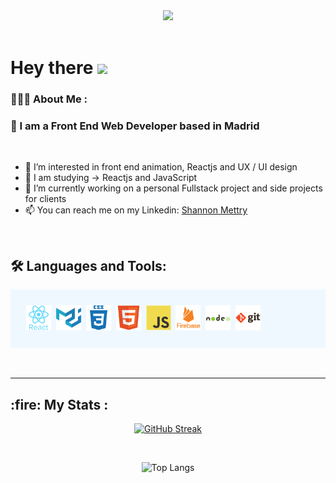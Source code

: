 
<div id="header" align="center">
  <img src="https://media.giphy.com/media/cUAGuLiEcTBwRfkAQq/giphy.gif" width="250">
  </div>
  
  <div align="center">
  <img src="https://komarev.com/ghpvc/?username=ShannonIanthe&style=flat-square&color=blue" alt=""/>
  </div>
  
<h1>
  Hey there
  <img src="https://media.giphy.com/media/hvRJCLFzcasrR4ia7z/giphy.gif" width="30px"/>
</h1>
  
  <h3> 👩🏻‍💻  About Me : </h3>

<h3> 🎨 I am a Front End Web Developer based in Madrid<br> </h3> <br>
  
  <ul>
    <li>💫 I’m interested in front end animation, Reactjs and UX / UI design </li> 

<li>🌱 I am studying -> Reactjs and JavaScript </li> 

<li>🔭 I’m currently working on a personal Fullstack project and side projects for clients</li> 

<li>📫 You can reach me on my Linkedin: <a href="https://www.linkedin.com/in/shannon-mettry/">Shannon Mettry</a> 
</ul>

<br>
<h2>🛠︎  Languages and Tools:</h2>
<div style="background-color:aliceblue;padding:25px;">
  <img src="https://github.com/devicons/devicon/blob/master/icons/react/react-original-wordmark.svg" title="React" alt="React" width="40" height="40"/>&nbsp;
  <img src="https://github.com/devicons/devicon/blob/master/icons/materialui/materialui-original.svg" title="Material UI" alt="Material UI" width="40" height="40"/>&nbsp;
  <img src="https://github.com/devicons/devicon/blob/master/icons/css3/css3-plain-wordmark.svg"  title="CSS3" alt="CSS" width="40" height="40"/>&nbsp;
  <img src="https://github.com/devicons/devicon/blob/master/icons/html5/html5-original.svg" title="HTML5" alt="HTML" width="40" height="40"/>&nbsp;
  <img src="https://github.com/devicons/devicon/blob/master/icons/javascript/javascript-original.svg" title="JavaScript" alt="JavaScript" width="40" height="40"/>&nbsp;
  <img src="https://github.com/devicons/devicon/blob/master/icons/firebase/firebase-plain-wordmark.svg" title="Firebase" alt="Firebase" width="40" height="40"/>&nbsp;
  <img src="https://github.com/devicons/devicon/blob/master/icons/nodejs/nodejs-original-wordmark.svg" title="NodeJS" alt="NodeJS" width="40" height="40"/>&nbsp;
  <img src="https://github.com/devicons/devicon/blob/master/icons/git/git-original-wordmark.svg" title="Git" **alt="Git" width="40" height="40"/>
</div>

<br>
<br>

---
<h2>
 :fire: My Stats : </h2>
 
 <div align="center">
  
[![GitHub Streak](http://github-readme-streak-stats.herokuapp.com?user=ShannonIanthe&theme=dark&background=000000)](https://git.io/streak-stats)

<br>

![Top Langs](https://github-readme-stats.vercel.app/api/top-langs/?username=ShannonIanthe)
</div>
